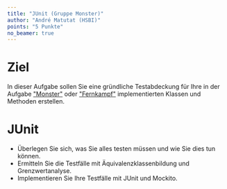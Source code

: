 ```yaml
---
title: "JUnit (Gruppe Monster)"
author: "André Matutat (HSBI)"
points: "5 Punkte"
no_beamer: true
---
```


# Ziel

In dieser Aufgabe sollen Sie eine gründliche Testabdeckung für Ihre in der Aufgabe
["Monster"](tasknpc-monster.md) oder
["Fernkampf"](tasknpc-fernkampf.md)
implementierten Klassen und Methoden erstellen.

# JUnit

-   Überlegen Sie sich, was Sie alles testen müssen und wie Sie dies tun können.
-   Ermitteln Sie die Testfälle mit Äquivalenzklassenbildung und Grenzwertanalyse.
-   Implementieren Sie Ihre Testfälle mit JUnit und Mockito.
